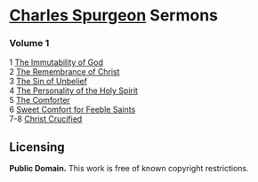 # [Charles Spurgeon](https://en.wikipedia.org/wiki/Charles_Spurgeon) Sermons

### Volume 1

1 [The Immutability of God](https://github.com/AgapePress/spurgeon-sermons/blob/master/eng/volume-01/sermon-0001.md)<br>
2 [The Remembrance of Christ](https://github.com/AgapePress/spurgeon-sermons/blob/master/eng/volume-01/sermon-0002.md)<br>
3 [The Sin of Unbelief](https://github.com/AgapePress/spurgeon-sermons/blob/master/eng/volume-01/sermon-0003.md)<br>
4 [The Personality of the Holy Spirit](https://github.com/AgapePress/spurgeon-sermons/blob/master/eng/volume-01/sermon-0004.md)<br>
5 [The Comforter](https://github.com/AgapePress/spurgeon-sermons/blob/master/eng/volume-01/sermon-0005.md)<br>
6 [Sweet Comfort for Feeble Saints](https://github.com/AgapePress/spurgeon-sermons/blob/master/eng/volume-01/sermon-0006.md)<br>
7-8 [Christ Crucified](https://github.com/AgapePress/spurgeon-sermons/blob/master/eng/volume-01/sermon-0007.md)

## Licensing

**Public Domain.** This work is free of known copyright restrictions.